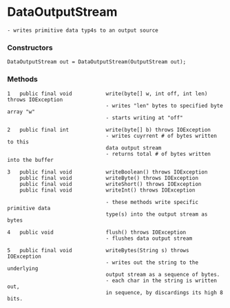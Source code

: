 # DataOutputStream

    - writes primitive data typ4s to an output source
    
### Constructors

    DataOutputStream out = DataOutputStream(OutputStream out);
    
### Methods

    1   public final void           write(byte[] w, int off, int len) throws IOException
                                    - writes "len" bytes to specified byte array "w"
                                    - starts writing at "off"
                                    
    2   public final int            write(byte[] b) throws IOException
                                    - writes cuyrrent # of bytes written to this 
                                    data output stream
                                    - returns total # of bytes written into the buffer
    
    3   public final void           writeBoolean() throws IOException
        public final void           writeByte() throws IOException
        public final void           writeShort() throws IOException
        public final void           writeInt() throws IOException
            
                                    - these methods write specific primitive data
                                    type(s) into the output stream as bytes
                                    
    4   public void                 flush() throws IOException
                                    - flushes data output stream
                                    
    5   public final void           writeBytes(String s) throws IOException
                                    - writes out the string to the underlying
                                    output stream as a sequence of bytes. 
                                    - each char in the string is written out, 
                                    in sequence, by discardings its high 8 bits.
                                    
                                 
    
